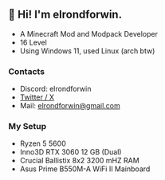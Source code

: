 ## 👋  Hi! I'm elrondforwin.

* A Minecraft Mod and Modpack Developer
* 16 Level
* Using Windows 11, used Linux (arch btw)

### Contacts
* Discord: elrondforwin
* [Twitter / X](https://x.com/ElroNdForWin)
* Mail: elrondforwin@gmail.com

### My Setup
* Ryzen 5 5600
* Inno3D RTX 3060 12 GB (Dual)
* Crucial Ballistix 8x2 3200 mHZ RAM
* Asus Prime B550M-A WiFi II Mainboard
